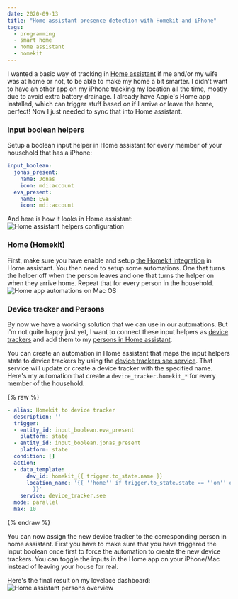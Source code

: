 ```yaml
---
date: 2020-09-13
title: "Home assistant presence detection with Homekit and iPhone"
tags:
  - programming
  - smart home
  - home assistant
  - homekit
---
```


I wanted a basic way of tracking in [Home assistant][1] if me and/or my wife was at home or not, to be able to make my home a bit smarter. I didn't want to have an other app on my iPhone tracking my location all the time, mostly due to avoid extra battery drainage. I already have Apple's Home app installed, which can trigger stuff based on if I arrive or leave the home, perfect! Now I just needed to sync that into Home assistant.

### Input boolean helpers

Setup a boolean input helper in Home assistant for every member of your household that has a iPhone:
```yaml
input_boolean:
  jonas_present:
    name: Jonas
    icon: mdi:account
  eva_present:
    name: Eva
    icon: mdi:account
```
And here is how it looks in Home assistant:
![Home assistant helpers configuration](/images/home-assistant-helpers.png)

### Home (Homekit)

First, make sure you have enable and setup [the Homekit integration][2] in Home assistant. You then need to setup some automations. One that turns the helper off when the person leaves and one that turns the helper on when they arrive home. Repeat that for every person in the household.
![Home app automations on Mac OS](/images/homekit-automations.png)

### Device tracker and Persons
By now we have a working solution that we can use in our automations. But i'm not quite happy just yet, I want to connect these input helpers as [device trackers][3] and add them to my [persons in Home assistant][4].

You can create an automation in Home assistant that maps the input helpers state to device trackers by using the [device trackers see service][5]. That service will update or create a device tracker with the specified name. Here's my automation that create a `device_tracker.homekit_*` for every member of the household.

{% raw %}
```yaml
- alias: Homekit to device tracker
  description: ''
  trigger:
  - entity_id: input_boolean.eva_present
    platform: state
  - entity_id: input_boolean.jonas_present
    platform: state
  condition: []
  action:
  - data_template:
      dev_id: homekit_{{ trigger.to_state.name }}
      location_name: '{{ ''home'' if trigger.to_state.state == ''on'' else ''not_home''
        }}'
    service: device_tracker.see
  mode: parallel
  max: 10
```
{% endraw %}

You can now assign the new device tracker to the corresponding person in home assistant. First you have to make sure that you have triggered the input boolean once first to force the automation to create the new device trackers. You can toggle the inputs in the Home app on your iPhone/Mac instead of leaving your house for real.

Here's the final result on my lovelace dashboard:
![Home assistant persons overview](/images/home-assistant-overview.png)

[1]: https://www.home-assistant.io
[2]: https://www.home-assistant.io/integrations/homekit/
[3]: https://www.home-assistant.io/integrations/device_tracker/
[4]: https://www.home-assistant.io/integrations/person/
[5]: https://www.home-assistant.io/integrations/device_tracker/#device_trackersee-service

